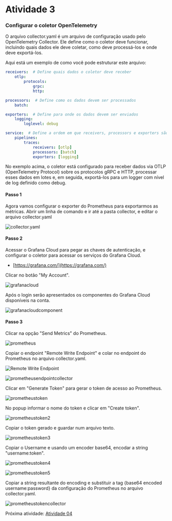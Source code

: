 # Atividade 3

### Configurar o coletor OpenTelemetry
O arquivo collector.yaml é um arquivo de configuração usado pelo OpenTelemetry Collector. Ele define como o coletor deve funcionar, incluindo quais dados ele deve coletar, como deve processá-los e onde deve exportá-los.

Aqui está um exemplo de como você pode estruturar este arquivo:
```yaml
receivers:  # Define quais dados o coletor deve receber
    otlp:
        protocols:
            grpc:
            http:

processors:  # Define como os dados devem ser processados
    batch:

exporters:  # Define para onde os dados devem ser enviados
    logging:
        loglevel: debug

service:  # Define a ordem em que receivers, processors e exporters são chamados
    pipelines:
        traces:
            receivers: [otlp]
            processors: [batch]
            exporters: [logging]
```
No exemplo acima, o coletor está configurado para receber dados via OTLP (OpenTelemetry Protocol) sobre os protocolos gRPC e HTTP, processar esses dados em lotes e, em seguida, exportá-los para um logger com nível de log definido como debug.

#### Passo 1
Agora vamos configurar o exporter do Prometheus para exportarmos as métricas.
Abrir um linha de comando e ir até a pasta collector, e editar o arquivo collector.yaml

![collector.yaml](images/collectoryaml.png)

#### Passo 2
Acessar o Grafana Cloud para pegar as chaves de autenticação, e configurar o coletor para acessar os serviços do Grafana Cloud.

- [https://grafana.com/](https://grafana.com/)

Clicar no botão "My Account".

![grafanacloud](images/grafanacom.png)

Após o login serão apresentados os componentes do Grafana Cloud disponíveis na conta.

![grafanacloudcomponent](images/grafanadatasources.png)

#### Passo 3
Clicar na opção "Send Metrics" do Prometheus.

![prometheus](images/prometheus.png)

Copiar o endpoint "Remote Write Endpoint" e colar no endpoint do Prometheus no arquivo collector.yaml.

![Remote Write Endpoint](images/prometheusendpoint.png)

![prometheusendpointcollector](images/prometheusendpointcollector.png)

Clicar em "Generate Token" para gerar o token de acesso ao Prometheus.

![prometheustoken](images/prometheustoken.png)

No popup informar o nome do token e clicar em "Create token".

![prometheustoken2](images/prometheustoken2.png)

Copiar o token gerado e guardar num arquivo texto.

![prometheustoken3](images/prometheustoken3.png)

Copiar o Username e usando um encoder base64, encodar a string "username:token".

![prometheustoken4](images/prometheustoken4.png)

![prometheustoken5](images/prometheustoken5.png)

Copiar a string resultante do encoding e substituir a tag {base64 encoded username:password} da configuração do Prometheus no arquivo collector.yaml.

![prometheustokencollector](images/prometheustokencollector.png)

Próxima atividade: [Atividade 04](04-atividade.md)


